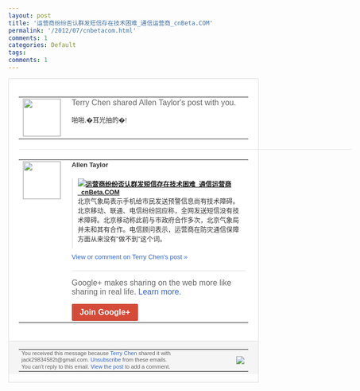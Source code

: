 ```yaml
---
layout: post
title: '运营商纷纷否认群发短信存在技术困难_通信运营商_cnBeta.COM'
permalink: '/2012/07/cnbetacom.html'
comments: 1
categories: Default
tags: 
comments: 1
---
```

<div style="border:solid 1px #dfdfdf;color:#686868;font:13px Arial"><div style="background-color:#fff;padding:20px;"><table cellpadding="0" cellspacing="0"><tr><td style="padding-right:15px;vertical-align:top"><a href="https://plus.google.com/_/notifications/emlink?emrecipient=110200756825219614165&amp;emid=CKCKqMSur7ECFQWz7AodijIAAA&amp;path=%2F108643996575278738906&amp;dt=1343031584887&amp;uob=8"><img height="75" src="https://lh3.googleusercontent.com/-KKRGTyJ5Bl0/AAAAAAAAAAI/AAAAAAAAEEY/jllxqER5dCk/s75-c-k-a/photo.jpg" style="border:solid 1px #cccccc;" width="75"/></a></td><td style="width:578px;color:#333;font:13px Arial;vertical-align:top;"><div style="color:#686868;font:16px Arial;;padding-bottom:15px">Terry Chen shared Allen Taylor's post with you.</div><div style="padding-bottom:10px">啪啪,�耳光抽的�!</div></td></tr></table><div style="margin:20px 0;border-bottom:solid 1px #dfdfdf;width:670px;"></div><table cellpadding="0" cellspacing="0"><tr><td style="padding-right:15px;vertical-align:top"><a href="https://plus.google.com/_/notifications/emlink?emrecipient=110200756825219614165&amp;emid=CKCKqMSur7ECFQWz7AodijIAAA&amp;path=%2F114847038899683389443&amp;dt=1343031584887&amp;uob=8"><img height="75" src="https://lh3.googleusercontent.com/-aOOhi0vd6ho/AAAAAAAAAAI/AAAAAAAAC70/UFz7UMGygEk/s75-c-k-a/photo.jpg" style="border:solid 1px #cccccc;" width="75"/></a></td><td style="width:578px;color:#333;font:13px Arial;vertical-align:top;"><div style="font-weight:bold;padding-bottom:10px">Allen Taylor</div><div style="padding-bottom:10px"></div><div style="margin-bottom:10px;padding-left:10px; border-left:2px solid #EAEAEA"><span style="margin-right:5px"><a href="http://www.cnbeta.com/articles/198301.htm" style="zSoyz"><img border="0" src="https://images1-focus-opensocial.googleusercontent.com/gadgets/proxy?url=https://s2.googleusercontent.com/s2/favicons?domain%3Dwww.cnbeta.com&amp;container=focus&amp;gadget=a&amp;rewriteMime=image/*&amp;refresh=31536000&amp;resize_h=16"/><span style="font-weight:bold">运营商纷纷否认群发短信存在技术困难_通信<wbr/>运营商_cnBeta.COM</span></a><div style="padding-bottom:10px">北京气象局表示手机给市民发送预警信息尚有<wbr/>技术障碍。北京移动、联通、电信纷纷回应称<wbr/>，全网发送短信没有技术障碍。北京移动称此<wbr/>前与市政府合作多次，北京气象局并未和其有<wbr/>合作。电信顾问表示，运营商在防灾通信保障<wbr/>方面从来没有"做不到"这个词。</div></span></div><a href="https://plus.google.com/_/notifications/emlink?emrecipient=110200756825219614165&amp;emid=CKCKqMSur7ECFQWz7AodijIAAA&amp;path=%2F108643996575278738906%2Fposts%2FawzJSfCCP3Q%3Fgpinv%3DAMIXal-omJfQK3K5jCk6j72ECGqH0_wSP8up4osKl-ZuUPo83guDtWjPbaSMyRDVGZTGqbrC9jbd9TKM16mrDKkUAQsE6IQba5bgP8yeWVLEmt5EApvUqIA&amp;dt=1343031584887&amp;uob=8" style="color:#3366CC;text-decoration:none;">View or comment on Terry Chen's post »</a><div style="margin-top:20px;border-top:solid 1px #dfdfdf"><div style="padding:15px 0;color:#686868;font:16px Arial;">Google+ makes sharing on the web more like sharing in real life. <a href="http://www.google.com/+/learnmore/" style="color:#3366CC;text-decoration:none;">Learn more</a>.</div><a href="https://plus.google.com/_/notifications/emlink?emrecipient=110200756825219614165&amp;emid=CKCKqMSur7ECFQWz7AodijIAAA&amp;path=%2F%3Fgpinv%3DAMIXal-omJfQK3K5jCk6j72ECGqH0_wSP8up4osKl-ZuUPo83guDtWjPbaSMyRDVGZTGqbrC9jbd9TKM16mrDKkUAQsE6IQba5bgP8yeWVLEmt5EApvUqIA&amp;dt=1343031584887&amp;uob=8" style="display:inline-block;padding:7px 15px;background-color:#d44b38; color:#fff;font-size:16px; font-weight:bold;border-radius:2px;-webkit-border-radius:2px; -moz-border-radius:2px;border:solid 1px #c43b28; white-space:nowrap;text-decoration:none">Join Google+</a></div></td></tr></table></div><div style="border-top:solid 1px #dfdfdf;padding:0 20px; background-color:#f5f5f5"><table cellpadding="0" cellspacing="0" style="height:50px"><tbody><tr><td style="vertical-align:middle;width:100%; color:#636363;font:11px Arial; line-height:120%">You received this message because <a href="https://plus.google.com/_/notifications/emlink?emrecipient=110200756825219614165&amp;emid=CKCKqMSur7ECFQWz7AodijIAAA&amp;path=%2F108643996575278738906%3Fgpinv%3DAMIXal-omJfQK3K5jCk6j72ECGqH0_wSP8up4osKl-ZuUPo83guDtWjPbaSMyRDVGZTGqbrC9jbd9TKM16mrDKkUAQsE6IQba5bgP8yeWVLEmt5EApvUqIA&amp;dt=1343031584887&amp;uob=8" style="color:#3366CC;text-decoration:none;">Terry Chen</a> shared it with jack29834582t@gmail.com. <a href="https://plus.google.com/_/notifications/emlink?emrecipient=110200756825219614165&amp;emid=CKCKqMSur7ECFQWz7AodijIAAA&amp;path=%2F_%2Fnonplus%2Femailsettings%3Fgpinv%3DAMIXal-omJfQK3K5jCk6j72ECGqH0_wSP8up4osKl-ZuUPo83guDtWjPbaSMyRDVGZTGqbrC9jbd9TKM16mrDKkUAQsE6IQba5bgP8yeWVLEmt5EApvUqIA%26est%3DADH5u8Woy0e8aomjT-ZujixLrH6yOJVXvSsDxU30BKk0l8AM5eOw8O_KaCcO30FWZFWhRBEcKjzBxtPPmhLcHRwOgLgavTMf3u-BnEyxrgzzIsRZtuZV9xZlu8cieuFqhhYAtlXf9AzpeCJ6jpej2cMX8Cn6VJ5Rpg&amp;dt=1343031584887&amp;uob=8" style="color:#3366CC;text-decoration:none;">Unsubscribe</a> from these emails.<br/>You can't reply to this email. <a href="https://plus.google.com/_/notifications/emlink?emrecipient=110200756825219614165&amp;emid=CKCKqMSur7ECFQWz7AodijIAAA&amp;path=%2F108643996575278738906%2Fposts%2FawzJSfCCP3Q%3Fgpinv%3DAMIXal-omJfQK3K5jCk6j72ECGqH0_wSP8up4osKl-ZuUPo83guDtWjPbaSMyRDVGZTGqbrC9jbd9TKM16mrDKkUAQsE6IQba5bgP8yeWVLEmt5EApvUqIA&amp;dt=1343031584887&amp;uob=8" style="color:#3366CC;text-decoration:none;">View the post</a> to add a comment.<br/></td><td><img src="https://ssl.gstatic.com/s2/oz/images/notifications/logo/google-plus-6617a72bb36cc548861652780c9e6ff1.png"/></td></tr></tbody></table></div></div>